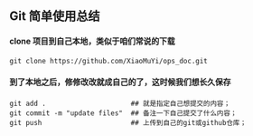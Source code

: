 ## Git 简单使用总结
#### clone 项目到自己本地，类似于咱们常说的下载
```
git clone https://github.com/XiaoMuYi/ops_doc.git  
```
#### 到了本地之后，修修改改就成自己的了，这时候我们想长久保存
```
git add .                     ## 就是指定自己想提交的内容；  
git commit -m "update files"  ## 备注一下自己提交了什么内容；  
git push                      ## 上传到自己的git或github仓库；  
```
